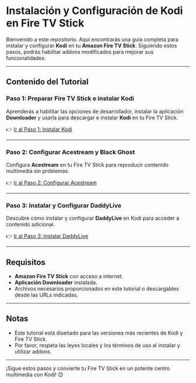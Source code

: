 # **Instalación y Configuración de Kodi en Fire TV Stick**

Bienvenido a este repositorio. Aquí encontrarás una guía completa para instalar y configurar **Kodi** en tu **Amazon Fire TV Stick**. Siguiendo estos pasos, podrás habilitar addons modificados para mejorar sus funcionalidades.

---

## **Contenido del Tutorial**

### **Paso 1: Preparar Fire TV Stick e instalar Kodi**

Aprenderás a habilitar las opciones de desarrollador, instalar la aplicación **Downloader** y usarla para descargar e instalar **Kodi** en tu Fire TV Stick.

👉 [Ir al Paso 1: Instalar Kodi](/documentation/step-1-kodi.md)

---

### **Paso 2: Configurar Acestream y Black Ghost**

Configura **Acestream** en tu Fire TV Stick para reproducir contenido multimedia sin problemas.

👉 [Ir al Paso 2: Configurar Acestream](/documentation/step-2-acestream.md)

---

### **Paso 3: Instalar y Configurar DaddyLive**

Descubre cómo instalar y configurar **DaddyLive** en Kodi para acceder a contenido adicional.

👉 [Ir al Paso 3: Instalar DaddyLive](/documentation/step-3-daddylive.md)

---

## **Requisitos**

- **Amazon Fire TV Stick** con acceso a internet.
- **Aplicación Downloader** instalada.
- Archivos necesarios proporcionados en este tutorial o descargables desde las URLs indicadas.

---

## **Notas**

- Este tutorial está diseñado para las versiones más recientes de Kodi y Fire TV Stick.
- Por favor, respeta las leyes locales y los términos de uso al instalar y utilizar addons.

---

¡Sigue estos pasos y convierte tu Fire TV Stick en un potente centro multimedia con Kodi! 😊
